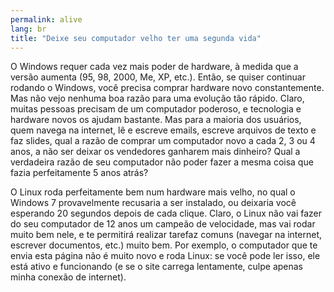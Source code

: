 ```yaml
---
permalink: alive
lang: br
title: "Deixe seu computador velho ter uma segunda vida"
---
```


O Windows requer cada vez mais poder de hardware, à medida que a versão aumenta (95, 98, 2000, Me, XP, etc.). Então, se quiser continuar rodando o Windows, você precisa comprar hardware novo constantemente. Mas não vejo nenhuma boa razão para uma evolução tão rápido. Claro, muitas pessoas precisam de um computador poderoso, e tecnologia e hardware novos os ajudam bastante. Mas para a maioria dos usuários, quem navega na internet, lê e escreve emails, escreve arquivos de texto e faz slides, qual a razão de comprar um computador novo a cada 2, 3 ou 4 anos, a não ser deixar os vendedores ganharem mais dinheiro? Qual a verdadeira razão de seu computador não poder fazer a mesma coisa que fazia perfeitamente 5 anos atrás?

O Linux roda perfeitamente bem num hardware mais velho, no qual o Windows 7 provavelmente recusaria a ser instalado, ou deixaria você esperando 20 segundos depois de cada clique. Claro, o Linux não vai fazer do seu computador de 12 anos um campeão de velocidade, mas vai rodar muito bem nele, e te permitirá realizar tarefaz comuns (navegar na internet, escrever documentos, etc.) muito bem. Por exemplo, o computador que te envia esta página não é muito novo e roda Linux: se você pode ler isso, ele está ativo e funcionando (e se o site carrega lentamente, culpe apenas minha conexão de internet).




